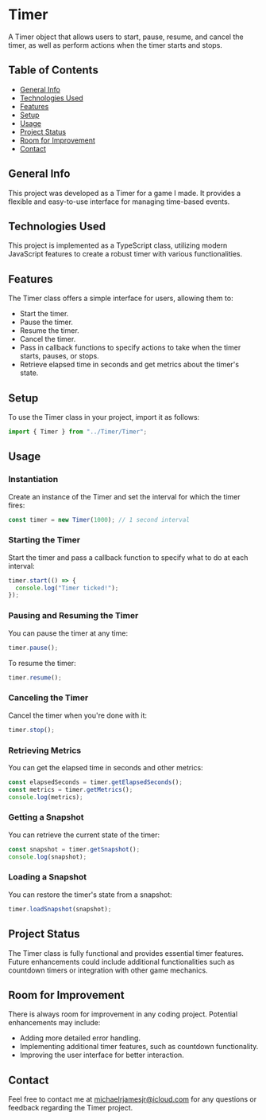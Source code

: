 # Timer
A Timer object that allows users to start, pause, resume, and cancel the timer, as well as perform actions when the timer starts and stops.

## Table of Contents
* [General Info](#general-info)
* [Technologies Used](#technologies-used)
* [Features](#features)
* [Setup](#setup)
* [Usage](#usage)
* [Project Status](#project-status)
* [Room for Improvement](#room-for-improvement)
* [Contact](#contact)

## General Info
This project was developed as a Timer for a game I made. It provides a flexible and easy-to-use interface for managing time-based events.

## Technologies Used
This project is implemented as a TypeScript class, utilizing modern JavaScript features to create a robust timer with various functionalities.

## Features
The Timer class offers a simple interface for users, allowing them to:
* Start the timer.
* Pause the timer.
* Resume the timer.
* Cancel the timer.
* Pass in callback functions to specify actions to take when the timer starts, pauses, or stops.
* Retrieve elapsed time in seconds and get metrics about the timer's state.

## Setup
To use the Timer class in your project, import it as follows:
```javascript
import { Timer } from "../Timer/Timer";
```

## Usage
### Instantiation
Create an instance of the Timer and set the interval for which the timer fires:
```javascript
const timer = new Timer(1000); // 1 second interval
```

### Starting the Timer
Start the timer and pass a callback function to specify what to do at each interval:
```javascript
timer.start(() => {
  console.log("Timer ticked!");
});
```

### Pausing and Resuming the Timer
You can pause the timer at any time:
```javascript
timer.pause();
```
To resume the timer:
```javascript
timer.resume();
```

### Canceling the Timer
Cancel the timer when you're done with it:
```javascript
timer.stop();
```

### Retrieving Metrics
You can get the elapsed time in seconds and other metrics:
```javascript
const elapsedSeconds = timer.getElapsedSeconds();
const metrics = timer.getMetrics();
console.log(metrics);
```

### Getting a Snapshot
You can retrieve the current state of the timer:
```javascript
const snapshot = timer.getSnapshot();
console.log(snapshot);
```

### Loading a Snapshot
You can restore the timer's state from a snapshot:
```javascript
timer.loadSnapshot(snapshot);
```

## Project Status
The Timer class is fully functional and provides essential timer features. Future enhancements could include additional functionalities such as countdown timers or integration with other game mechanics.

## Room for Improvement
There is always room for improvement in any coding project. Potential enhancements may include:
- Adding more detailed error handling.
- Implementing additional timer features, such as countdown functionality.
- Improving the user interface for better interaction.

## Contact
Feel free to contact me at michaelrjamesjr@icloud.com for any questions or feedback regarding the Timer project.
